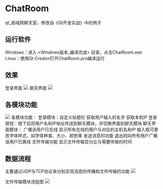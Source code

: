 # ChatRoom
qt_局域网聊天室，修改自《Qt开发实战》中的例子

## 运行软件
Windows：进入 <Windows版本_编译完成> 目录，点击ChatRoom.exe <br>
Linux：使用Qt Creator打开ChatRoom.pro编译运行

## 效果
登录界面
![](https://github.com/zhengYYZZ/chatRoom/blob/master/images/Demonstrate.jpg)
聊天界面
![](https://github.com/zhengYYZZ/chatRoom/blob/master/images/Demonstrate2.jpg)

## 各模块功能
![](https://github.com/zhengYYZZ/chatRoom/blob/master/images/software_module.jpg)
	各模块功能：
		登录模块：自定义标题栏
			 获取用户输入的名字
			 获取本机IP
			 登录按钮：按下后将用户名和IP地址传送到聊天模块，并切换界面到聊天模块
		聊天界面模块：
			 广播该用户已在线
			 显示所有在线的用户与对应的主机名和IP
			 输入框可更改字体样式，如字体种类、大小、颜色等
			 发送消息的功能
			 退出则向所有用户广播该用户已离线
		文件传输功能
			 显示文件传输百分比与需要传输的时间

## 数据流程
主要通过UDP与TCP协议来分别实现消息的传播和文件传输的功能
![](https://github.com/zhengYYZZ/chatRoom/blob/master/images/data_flow.png)

文件传输模块流程图
![](https://github.com/zhengYYZZ/chatRoom/blob/master/images/data_flow2.png)
